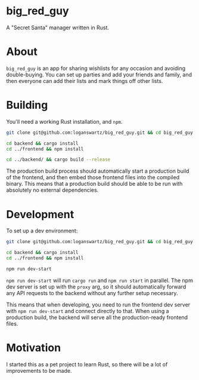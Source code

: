 # big_red_guy

A "Secret Santa" manager written in Rust.

# About

`big_red_guy` is an app for sharing wishlists for any occasion and avoiding
double-buying. You can set up parties and add your friends and family, and then
everyone can add their lists and mark things off other lists.

# Building

You'll need a working Rust installation, and `npm`.

```bash
git clone git@github.com:loganswartz/big_red_guy.git && cd big_red_guy

cd backend && cargo install
cd ../frontend && npm install

cd ../backend/ && cargo build --release
```

The production build process should automatically start a production build of
the frontend, and then embed those frontend files into the compiled binary. This
means that a production build should be able to be run with absolutely no
external dependencies.

# Development

To set up a dev environment:

```bash
git clone git@github.com:loganswartz/big_red_guy.git && cd big_red_guy

cd backend && cargo install
cd ../frontend && npm install

npm run dev-start
```

`npm run dev-start` will run `cargo run` and `npm run start` in parallel. The
npm dev server is set up with the `proxy` arg, so it should automatically
forward any API requests to the backend without any further setup necessary.

This means that when developing, you need to run the frontend dev server with
`npm run dev-start` and connect directly to that. When using a production build,
the backend will serve all the production-ready frontend files.

# Motivation

I started this as a pet project to learn Rust, so there will be a lot of
improvements to be made.
